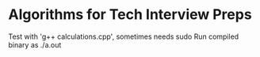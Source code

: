 # Algorithms for Tech Interview Preps
Test with 'g++ calculations.cpp', sometimes needs sudo
Run compiled binary as ./a.out
